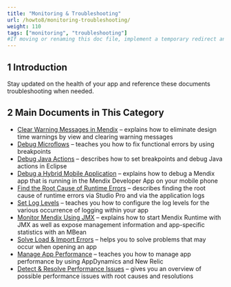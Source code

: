 ```yaml
---
title: "Monitoring & Troubleshooting"
url: /howto8/monitoring-troubleshooting/
weight: 110
tags: ["monitoring", "troubleshooting"]
#If moving or renaming this doc file, implement a temporary redirect and let the respective team know they should update the URL in the product. See Mapping to Products for more details.
---
```


## 1 Introduction

Stay updated on the health of your app and reference these documents troubleshooting when needed.

## 2 Main Documents in This Category

* [Clear Warning Messages in Mendix](/howto8/monitoring-troubleshooting/clear-warning-messages/) – explains how to eliminate design time warnings by view and clearing warning messages
* [Debug Microflows](/howto8/monitoring-troubleshooting/debug-microflows/) – teaches you how to fix functional errors by using breakpoints
* [Debug Java Actions](/howto8/monitoring-troubleshooting/debug-java-actions/) – describes how to set breakpoints and debug Java actions in Eclipse
* [Debug a Hybrid Mobile Application](/howto8/monitoring-troubleshooting/debug-a-hybrid-mobile-application/) – explains how to debug a Mendix app that is running in the Mendix Developer App on your mobile phone
* [Find the Root Cause of Runtime Errors](/howto8/monitoring-troubleshooting/finding-the-root-cause-of-runtime-errors/) – describes finding the root cause of runtime errors via Studio Pro and via the application logs
* [Set Log Levels](/howto8/monitoring-troubleshooting/log-levels/) – teaches you how to configure the log levels for the various occurrence of logging within your app
* [Monitor Mendix Using JMX](/howto8/monitoring-troubleshooting/monitoring-mendix-using-jmx/) – explains how to start Mendix Runtime with JMX as well as expose management information and app-specific statistics with an MBean
* [Solve Load & Import Errors](/howto8/monitoring-troubleshooting/solving-load-and-import-errors/) – helps you to solve problems that may occur when opening an app
* [Manage App Performance](/howto8/monitoring-troubleshooting/manage-app-performance/) – teaches you how to manage app performance by using AppDynamics and New Relic
* [Detect & Resolve Performance Issues](/howto8/monitoring-troubleshooting/detect-and-resolve-performance-issues/) – gives you an overview of possible performance issues with root causes and resolutions

